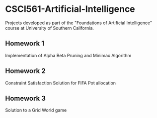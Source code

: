 # CSCI561-Artificial-Intelligence
Projects developed as part of the "Foundations of Artificial Intelligence" course at University of Southern California.

## Homework 1
Implementation of Alpha Beta Pruning and Minimax Algorithm 

## Homework 2
Constraint Satisfaction Solution for FIFA Pot allocation

## Homework 3
Solution to a Grid World game

